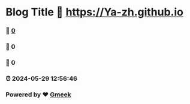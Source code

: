 # Blog Title :link: https://Ya-zh.github.io 
### :page_facing_up: [0](https://Ya-zh.github.io/tag.html) 
### :speech_balloon: 0 
### :hibiscus: 0 
### :alarm_clock: 2024-05-29 12:56:46 
### Powered by :heart: [Gmeek](https://github.com/Meekdai/Gmeek)
